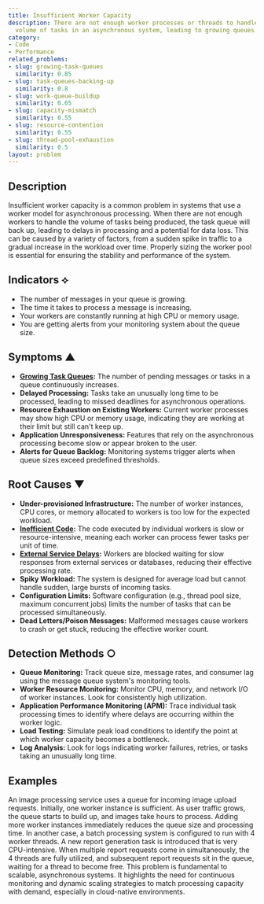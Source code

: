 ```yaml
---
title: Insufficient Worker Capacity
description: There are not enough worker processes or threads to handle the incoming
  volume of tasks in an asynchronous system, leading to growing queues.
category:
- Code
- Performance
related_problems:
- slug: growing-task-queues
  similarity: 0.85
- slug: task-queues-backing-up
  similarity: 0.8
- slug: work-queue-buildup
  similarity: 0.65
- slug: capacity-mismatch
  similarity: 0.55
- slug: resource-contention
  similarity: 0.55
- slug: thread-pool-exhaustion
  similarity: 0.5
layout: problem
---
```


## Description
Insufficient worker capacity is a common problem in systems that use a worker model for asynchronous processing. When there are not enough workers to handle the volume of tasks being produced, the task queue will back up, leading to delays in processing and a potential for data loss. This can be caused by a variety of factors, from a sudden spike in traffic to a gradual increase in the workload over time. Properly sizing the worker pool is essential for ensuring the stability and performance of the system.

## Indicators ⟡
- The number of messages in your queue is growing.
- The time it takes to process a message is increasing.
- Your workers are constantly running at high CPU or memory usage.
- You are getting alerts from your monitoring system about the queue size.

## Symptoms ▲

- **[Growing Task Queues](growing-task-queues.md):** The number of pending messages or tasks in a queue continuously increases.
- **Delayed Processing:** Tasks take an unusually long time to be processed, leading to missed deadlines for asynchronous operations.
- **Resource Exhaustion on Existing Workers:** Current worker processes may show high CPU or memory usage, indicating they are working at their limit but still can't keep up.
- **Application Unresponsiveness:** Features that rely on the asynchronous processing become slow or appear broken to the user.
- **Alerts for Queue Backlog:** Monitoring systems trigger alerts when queue sizes exceed predefined thresholds.

## Root Causes ▼

- **Under-provisioned Infrastructure:** The number of worker instances, CPU cores, or memory allocated to workers is too low for the expected workload.
- **[Inefficient Code](inefficient-code.md):** The code executed by individual workers is slow or resource-intensive, meaning each worker can process fewer tasks per unit of time.
- **[External Service Delays](external-service-delays.md):** Workers are blocked waiting for slow responses from external services or databases, reducing their effective processing rate.
- **Spiky Workload:** The system is designed for average load but cannot handle sudden, large bursts of incoming tasks.
- **Configuration Limits:** Software configuration (e.g., thread pool size, maximum concurrent jobs) limits the number of tasks that can be processed simultaneously.
- **Dead Letters/Poison Messages:** Malformed messages cause workers to crash or get stuck, reducing the effective worker count.

## Detection Methods ○

- **Queue Monitoring:** Track queue size, message rates, and consumer lag using the message queue system's monitoring tools.
- **Worker Resource Monitoring:** Monitor CPU, memory, and network I/O of worker instances. Look for consistently high utilization.
- **Application Performance Monitoring (APM):** Trace individual task processing times to identify where delays are occurring within the worker logic.
- **Load Testing:** Simulate peak load conditions to identify the point at which worker capacity becomes a bottleneck.
- **Log Analysis:** Look for logs indicating worker failures, retries, or tasks taking an unusually long time.

## Examples
An image processing service uses a queue for incoming image upload requests. Initially, one worker instance is sufficient. As user traffic grows, the queue starts to build up, and images take hours to process. Adding more worker instances immediately reduces the queue size and processing time. In another case, a batch processing system is configured to run with 4 worker threads. A new report generation task is introduced that is very CPU-intensive. When multiple report requests come in simultaneously, the 4 threads are fully utilized, and subsequent report requests sit in the queue, waiting for a thread to become free. This problem is fundamental to scalable, asynchronous systems. It highlights the need for continuous monitoring and dynamic scaling strategies to match processing capacity with demand, especially in cloud-native environments.